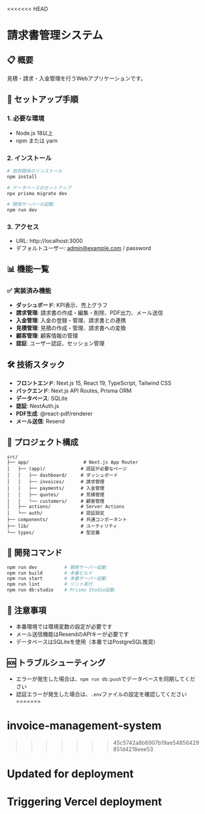<<<<<<< HEAD
# 請求書管理システム

## 📋 概要

見積・請求・入金管理を行うWebアプリケーションです。

## 🚀 セットアップ手順

### 1. 必要な環境

- Node.js 18以上
- npm または yarn

### 2. インストール

```bash
# 依存関係のインストール
npm install

# データベースのセットアップ
npx prisma migrate dev

# 開発サーバーの起動
npm run dev
```

### 3. アクセス

- URL: http://localhost:3000
- デフォルトユーザー: admin@example.com / password

## 📊 機能一覧

### ✅ 実装済み機能

- **ダッシュボード**: KPI表示、売上グラフ
- **請求管理**: 請求書の作成・編集・削除、PDF出力、メール送信
- **入金管理**: 入金の登録・管理、請求書との連携
- **見積管理**: 見積の作成・管理、請求書への変換
- **顧客管理**: 顧客情報の管理
- **認証**: ユーザー認証、セッション管理

## 🛠️ 技術スタック

- **フロントエンド**: Next.js 15, React 19, TypeScript, Tailwind CSS
- **バックエンド**: Next.js API Routes, Prisma ORM
- **データベース**: SQLite
- **認証**: NextAuth.js
- **PDF生成**: @react-pdf/renderer
- **メール送信**: Resend

## 📁 プロジェクト構成

```
src/
├── app/                    # Next.js App Router
│   ├── (app)/             # 認証が必要なページ
│   │   ├── dashboard/     # ダッシュボード
│   │   ├── invoices/      # 請求管理
│   │   ├── payments/      # 入金管理
│   │   ├── quotes/        # 見積管理
│   │   └── customers/     # 顧客管理
│   ├── actions/           # Server Actions
│   └── auth/              # 認証設定
├── components/            # 共通コンポーネント
├── lib/                   # ユーティリティ
└── types/                 # 型定義
```

## 🔧 開発コマンド

```bash
npm run dev          # 開発サーバー起動
npm run build        # 本番ビルド
npm run start        # 本番サーバー起動
npm run lint         # リント実行
npm run db:studio    # Prisma Studio起動
```

## 📝 注意事項

- 本番環境では環境変数の設定が必要です
- メール送信機能はResendのAPIキーが必要です
- データベースはSQLiteを使用（本番ではPostgreSQL推奨）

## 🆘 トラブルシューティング

- エラーが発生した場合は、`npm run db:push`でデータベースを同期してください
- 認証エラーが発生した場合は、`.env`ファイルの設定を確認してください
=======
# invoice-management-system
>>>>>>> 45c5742a8b6907b19ae54856429851d4218eee53
# Updated for deployment
# Triggering Vercel deployment

